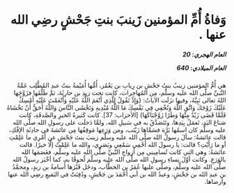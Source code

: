 <h1 dir="rtl">وَفاةُ أُمِّ المؤمنين زَينبَ بنتِ جَحْشٍ رضِي الله عنها .</h1>

<h5 dir="rtl">العام الهجري:  20

العام الميلادي: 640

</h5>

<p dir="rtl">هي أُمُّ المؤمنين زينبُ بنتُ جَحْشِ بن رِيابِ بن يَعْمُر، أُمُّها أُمَيْمةُ بنتُ عبدِ المُطَّلِب عَمَّةُ النَّبيِّ صلَّى الله عليه وسلَّم، مِن المُهاجِرات، كانت تحت زيدِ بن حارِثَةَ، ثمَّ طَلَّقَها فزَوَّجَها اللهُ تعالى نَبِيَّهُ، وفيها نزَلَت الآياتُ: {وَإِذْ تَقُولُ لِلَّذِي أَنْعَمَ اللَّهُ عَلَيْهِ وَأَنْعَمْتَ عَلَيْهِ أَمْسِكْ عَلَيْكَ زَوْجَكَ وَاتَّقِ اللَّهَ وَتُخْفِي فِي نَفْسِكَ مَا اللَّهُ مُبْدِيهِ وَتَخْشَى النَّاسَ وَاللَّهُ أَحَقُّ أَنْ تَخْشَاهُ فَلَمَّا قَضَى زَيْدٌ مِنْهَا وَطَرًا زَوَّجْنَاكَهَا} [الأحزاب: 37]. كانت كَثيرةُ الخيرِ والصَّدقَةِ، كانت صَناعَ اليَدِ، تَعمَلُ بِيَدِها، وتَتَصَدَّقُ به في سَبيلِ الله، ولمَّا دَخلَت على رسولِ الله صلَّى الله عليه وسلَّم كان اسمُها بَرَّة فسَمَّاها زَيْنَب، ومن وَرَعِها مَوقِفُها مِن عائشةَ في حادِثَةِ الإفْكِ، قالت عائشةُ: سألَ رسولُ الله صلَّى الله عليه وسلَّم زينبَ بنتَ جَحْشٍ عن أَمْرِي ما عَلِمْتِ أو ما رَأَيْتِ؟ قالت: يا رسولَ الله أَحْمِي سَمْعِي وبَصَرِي، والله ما عَلِمْتُ إلَّا خيرًا. قالت عائشةُ: وهي التي كانت تُسامِيني مِن أَزواجِ النَّبيِّ صلَّى الله عليه وسلَّم، فعَصَمَها الله بالوَرَعِ. وكانت أوَّلَ نِساءِ رسولِ الله صلَّى الله عليه وسلَّم لُحوقًا به، كما أخْبَر رسولُ الله صلَّى الله عليه وسلَّم، وصلَّى عليها عُمَرُ بن الخطَّاب، ودخَل قَبْرَها أُسامةُ بن زيدٍ، ومحمَّدُ بن عبدِ الله بن جَحْشٍ، وعبدُ الله بن أبي أَحْمَدَ بن جَحْشٍ، ودُفِنَتْ في البَقيعِ رضِي الله عنها وأرضاها.</p></br>
